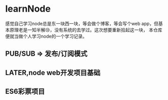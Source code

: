 # learnNode

感觉自己学习node总是东一块西一块，等会做个博客，等会写个web app，但基本原理老是一知半解:cry:，没有系统的去学过。这次想要重新拾起这一块，
本仓库便就当做个人学习node的一个学习记录。

## PUB/SUB => 发布/订阅模式

## LATER,node web开发项目基础

## ES6彩票项目
